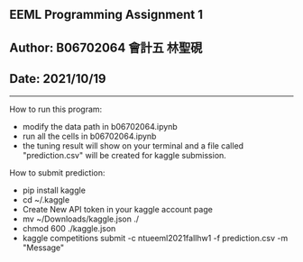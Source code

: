 ## EEML Programming Assignment 1 
## Author: B06702064 會計五 林聖硯 
## Date: 2021/10/19
---
How to run this program:
- modify the data path in b06702064.ipynb
- run all the cells in b06702064.ipynb
- the tuning result will show on your terminal and a file called "prediction.csv" will be created for kaggle submission.

How to submit prediction:
- pip install kaggle
- cd ~/.kaggle
- Create New API token in your kaggle account page
- mv ~/Downloads/kaggle.json ./
- chmod 600 ./kaggle.json
- kaggle competitions submit -c ntueeml2021fallhw1 -f prediction.csv -m "Message"